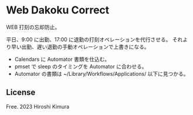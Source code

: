 # Web Dakoku Correct

WEB 打刻の忘却防止。

平日、9:00 に出勤、17:00 に退勤の打刻オペレーションを代行させる。
それより早い出勤、遅い退勤の手動オペレーションで上書きになる。

* Calendars に Automator 書類を仕込む。
* pmset で sleep のタイミングを Automator に合わせる。
* Automator の書類は ~/Library/Workflows/Applications/ 以下に見つかる。

## License

Free. 2023 Hiroshi Kimura



